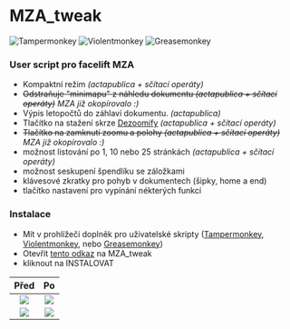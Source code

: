 # MZA_tweak
![Tampermonkey](https://img.shields.io/badge/Tampermonkey-%E2%9C%93-green)
![Violentmonkey](https://img.shields.io/badge/Violentmonkey-%E2%9C%93-green)
![Greasemonkey](https://img.shields.io/badge/Greasemonkey-%E2%9C%93-green)
### User script pro facelift MZA 

- Kompaktní režim *(actapublica + sčítací operáty)*
- ~~Odstraňuje "minimapu" z náhledu dokumentu *(actapublica + sčítací operáty)*~~ *MZA již okopírovalo :)*
- Výpis letopočtů do záhlaví dokumentu. *(actapublica)*
- Tlačítko na stažení skrze [Dezoomify](https://dezoomify.ophir.dev/dezoomify/dezoomify.html) *(actapublica + sčítací operáty)*
- ~~Tlačítko na zamknutí zoomu a polohy *(actapublica + sčítací operáty)*~~ *MZA již okopírovalo :)*
- možnost listování po 1, 10 nebo 25 stránkách *(actapublica + sčítací operáty)*
- možnost seskupení špendlíku se záložkami
- klávesové zkratky pro pohyb v dokumentech (šipky, home a end)
- tlačítko nastavení pro vypínání nékterých funkcí

### Instalace
- Mít v prohlížeči doplněk pro uživatelské skripty ([Tampermonkey](https://www.tampermonkey.net/), [Violentmonkey](https://violentmonkey.github.io/), nebo [Greasemonkey](https://addons.mozilla.org/en-US/firefox/addon/greasemonkey/))
- Otevřít [tento odkaz](https://github.com/rasasak/MZA_tweak/raw/main/MZA_tweak.user.js) na MZA_tweak
- kliknout na INSTALOVAT


**Před**             |  **Po**
:-------------------------:|:-------------------------:
![](https://user-images.githubusercontent.com/28921659/144753849-a09521e6-9eca-4616-b7c9-4e7451078011.png)  |  ![](https://user-images.githubusercontent.com/28921659/144753850-683861ad-fa01-432d-a353-5078730cc5d2.png)
![](https://user-images.githubusercontent.com/28921659/145989284-a2e99463-08e5-4aff-b55b-e2ca31906a42.PNG)  |  ![](https://user-images.githubusercontent.com/28921659/145989272-b937bed4-ca21-45f0-ac2e-21385f26d15a.PNG)

